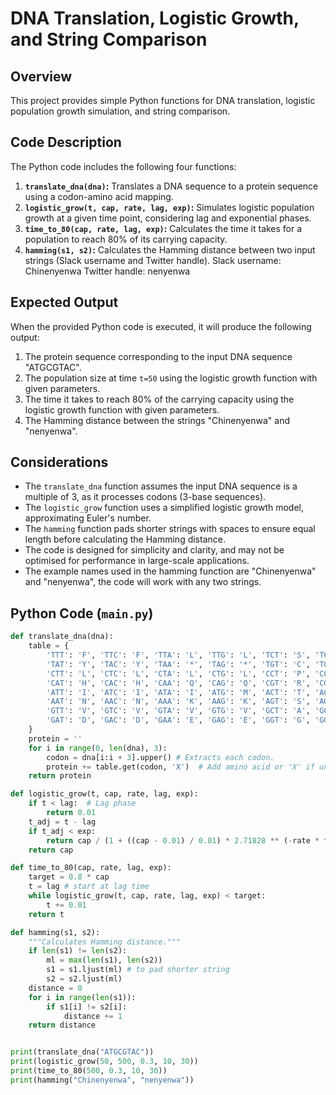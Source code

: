 # DNA Translation, Logistic Growth, and String Comparison

## Overview

This project provides simple Python functions for DNA translation, logistic population growth simulation, and string comparison.

## Code Description

The Python code includes the following four functions:

1.  **`translate_dna(dna)`:** Translates a DNA sequence to a protein sequence using a codon-amino acid mapping.
2.  **`logistic_grow(t, cap, rate, lag, exp)`:** Simulates logistic population growth at a given time point, considering lag and exponential phases.
3.  **`time_to_80(cap, rate, lag, exp)`:** Calculates the time it takes for a population to reach 80% of its carrying capacity.
4.  **`hamming(s1, s2)`:** Calculates the Hamming distance between two input strings (Slack username and Twitter handle).
Slack username: Chinenyenwa
Twitter handle: nenyenwa


## Expected Output

When the provided Python code is executed, it will produce the following output:

1.  The protein sequence corresponding to the input DNA sequence "ATGCGTAC".
2.  The population size at time `t=50` using the logistic growth function with given parameters.
3.  The time it takes to reach 80% of the carrying capacity using the logistic growth function with given parameters.
4.  The Hamming distance between the strings "Chinenyenwa" and "nenyenwa".

## Considerations

* The `translate_dna` function assumes the input DNA sequence is a multiple of 3, as it processes codons (3-base sequences).
* The `logistic_grow` function uses a simplified logistic growth model, approximating Euler's number.
* The `hamming` function pads shorter strings with spaces to ensure equal length before calculating the Hamming distance.
* The code is designed for simplicity and clarity, and may not be optimised for performance in large-scale applications.
* The example names used in the hamming function are "Chinenyenwa" and "nenyenwa", the code will work with any two strings.

## Python Code (`main.py`)

```python
def translate_dna(dna):
    table = { 
        'TTT': 'F', 'TTC': 'F', 'TTA': 'L', 'TTG': 'L', 'TCT': 'S', 'TCC': 'S', 'TCA': 'S', 'TCG': 'S',
        'TAT': 'Y', 'TAC': 'Y', 'TAA': '*', 'TAG': '*', 'TGT': 'C', 'TGC': 'C', 'TGA': '*', 'TGG': 'W',
        'CTT': 'L', 'CTC': 'L', 'CTA': 'L', 'CTG': 'L', 'CCT': 'P', 'CCC': 'P', 'CCA': 'P', 'CCG': 'P',
        'CAT': 'H', 'CAC': 'H', 'CAA': 'Q', 'CAG': 'Q', 'CGT': 'R', 'CGC': 'R', 'CGA': 'R', 'CGG': 'R',
        'ATT': 'I', 'ATC': 'I', 'ATA': 'I', 'ATG': 'M', 'ACT': 'T', 'ACC': 'T', 'ACA': 'T', 'ACG': 'T',
        'AAT': 'N', 'AAC': 'N', 'AAA': 'K', 'AAG': 'K', 'AGT': 'S', 'AGC': 'S', 'AGA': 'R', 'AGG': 'R',
        'GTT': 'V', 'GTC': 'V', 'GTA': 'V', 'GTG': 'V', 'GCT': 'A', 'GCC': 'A', 'GCA': 'A', 'GCG': 'A',
        'GAT': 'D', 'GAC': 'D', 'GAA': 'E', 'GAG': 'E', 'GGT': 'G', 'GGC': 'G', 'GGA': 'G', 'GGG': 'G'
    }
    protein = ''
    for i in range(0, len(dna), 3):  
        codon = dna[i:i + 3].upper() # Extracts each codon.
        protein += table.get(codon, 'X')  # Add amino acid or 'X' if unknown
    return protein

def logistic_grow(t, cap, rate, lag, exp):
    if t < lag:  # Lag phase
        return 0.01
    t_adj = t - lag 
    if t_adj < exp:
        return cap / (1 + ((cap - 0.01) / 0.01) * 2.71828 ** (-rate * t_adj))
    return cap 

def time_to_80(cap, rate, lag, exp):
    target = 0.8 * cap
    t = lag # start at lag time
    while logistic_grow(t, cap, rate, lag, exp) < target:
        t += 0.01
    return t

def hamming(s1, s2):
    """Calculates Hamming distance."""
    if len(s1) != len(s2):
        ml = max(len(s1), len(s2)) 
        s1 = s1.ljust(ml) # to pad shorter string
        s2 = s2.ljust(ml) 
    distance = 0
    for i in range(len(s1)): 
        if s1[i] != s2[i]:
            distance += 1
    return distance


print(translate_dna("ATGCGTAC"))
print(logistic_grow(50, 500, 0.3, 10, 30))
print(time_to_80(500, 0.3, 10, 30))
print(hamming("Chinenyenwa", "nenyenwa"))
